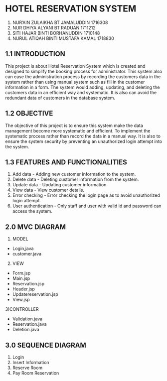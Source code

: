 # HOTEL RESERVATION SYSTEM

1) NUR’AIN ZULAIKHA BT JAMALUDDIN   1716308
2) NUR DHIYA ALYANI BT RADUAN       1711212
3) SITI HAJAR BINTI BORHANUDDIN     1710148
4) NURUL ATIQAH BINTI MUSTAFA KAMAL 1718830

## 1.1 INTRODUCTION

This project is about Hotel Reservation System which is created and designed to simplify the booking process for administrator. This system also can ease the administration process by recording the customers data in the system rather than using manual system such as fill in the customer information in a form. The system would adding, updating, and deleting the customers data in an efficient way and systematic. It is also can avoid the redundant data of customers in the database system.


## 1.2 OBJECTIVE
	
The objective of this project is to ensure this system make the data management become more systematic and efficient. To implement the systematic process rather than record the data in a manual way. It is also to ensure the system security by preventing an unauthorized login attempt into the system.

## 1.3 FEATURES AND FUNCTIONALITIES

1) Add data - Adding new customer information to the system.
2) Delete data - Deleting customer information from the system.
3) Update data - Updating customer information.
4) View data - View customer details.
5) Error checking - Error checking the login page as to avoid unauthorized login attempt.
6) User authentication - Only staff and user with valid id and password can access the system.

## 2.0 MVC DIAGRAM

1) MODEL
- Login,java
- customer.java

2) VIEW
- Form.jsp
- Main.jsp
- Reservation.jsp
- Header.jsp
- Updatereservation.jsp
- View.jsp 

3)CONTROLLER
- Validation.java
- Reservation.java
- Deletion.java

## 3.0 SEQUENCE DIAGRAM
1. Login
2. Insert Information
3. Reserve Room
4. Pay Room Reservation
